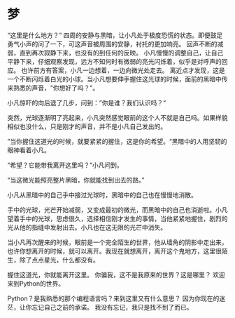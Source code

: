 # 梦

“这里是什么地方？”
四周的安静与黑暗，让小凡处于极度恐慌的状态。即便鼓足勇气小声的问了一下，可这声音被周围的安静，衬托的更加响亮。
回声不断的减弱，直到再次寂静下来，也没有的到任何的反映。
小凡慢慢的调整自己，让自己平静下来，仔细观察发现，远方不知何时有微弱的亮光闪烁着，似乎是对呼声的回应。
也许前方有答案，小凡一边想着，一边向微光处走去。
离近点才发现，这是一个不断闪烁着白光的小球。当小凡想要伸手握住这光球的时候，面前的黑暗中传来熟悉的声音，"你想好了吗？"。

小凡惊吓的向后退了几步，问到：”你是谁？我们认识吗？“

突然，光球逐渐明了亮起来，小凡突然感觉眼前的这个人不就是自己吗。如果样貌相似也没什么，只是刚才的声音，并不是小凡自己发出的。

”当你握住这道光的时候，就要紧紧的握住，这是你的希望。“黑暗中的人用坚韧的眼神看着小凡。

“希望？它能带我离开这里吗？”小凡问到。

“当这微光能照亮整片黑暗，你就能找到出去的路。”

小凡从黑暗中的自己手中接过光球时，黑暗中的自己也在慢慢地消散。

手中的光球，光芒开始减弱，又变成最初的微光，而黑暗中的自己也消逝啦。小凡望着手中的光球，思虑很久，选择相信刚才发生的事情，当他紧紧地握住，剧烈的光从他的指缝中发射出去。小凡也在这无限的光芒中消失。

当小凡再次醒来的时候，眼前是一个完全陌生的世界，他从墙角的阴影中走出来，
也许你想离开的时候，就可以离开。我现在就想离开，离开这个鬼地方，这里很陌生，除了点点星光，什么都没有。

握住这道光，你就能离开这里。
你骗我，这不是我原来的世界？这是哪里？
欢迎来到Python的世界。

Python？是我熟悉的那个编程语言吗？来到这里又有什么意思？
因为你现在的迷茫，让你忘记自己之前的承诺。
我没有忘记，我只是找不到了而已。